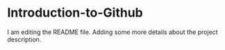 # Introduction-to-Github

I am editing the README file. Adding some more details about the project description.


